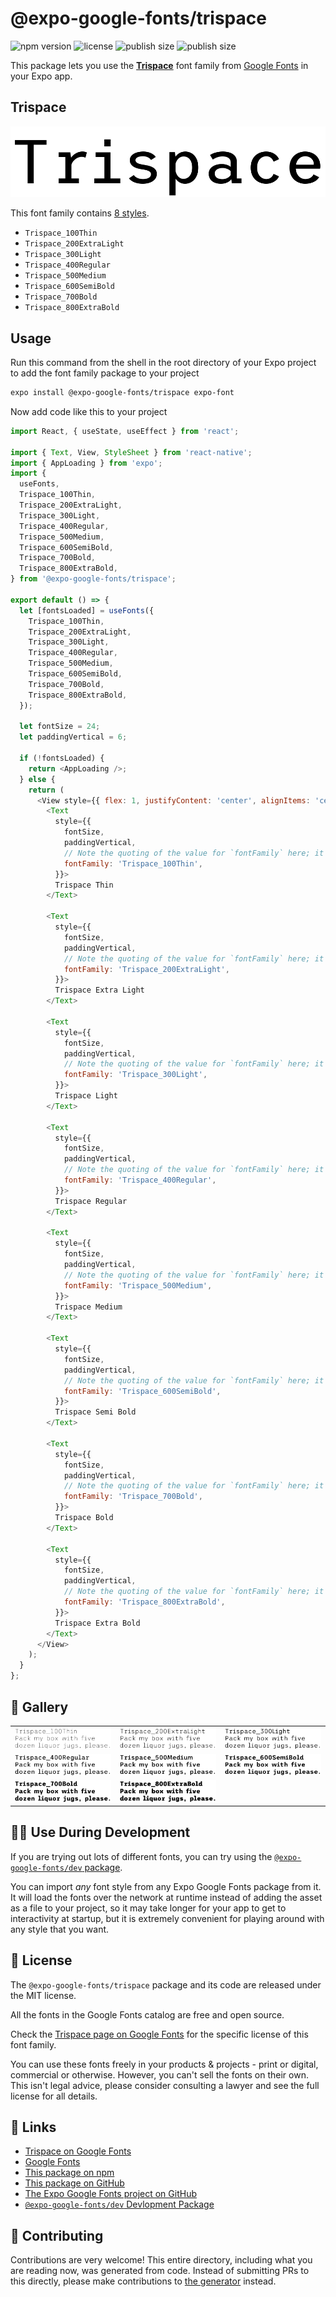 # @expo-google-fonts/trispace

![npm version](https://flat.badgen.net/npm/v/@expo-google-fonts/trispace)
![license](https://flat.badgen.net/github/license/expo/google-fonts)
![publish size](https://flat.badgen.net/packagephobia/install/@expo-google-fonts/trispace)
![publish size](https://flat.badgen.net/packagephobia/publish/@expo-google-fonts/trispace)

This package lets you use the [**Trispace**](https://fonts.google.com/specimen/Trispace) font family from [Google Fonts](https://fonts.google.com/) in your Expo app.

## Trispace

![Trispace](./font-family.png)

This font family contains [8 styles](#-gallery).

- `Trispace_100Thin`
- `Trispace_200ExtraLight`
- `Trispace_300Light`
- `Trispace_400Regular`
- `Trispace_500Medium`
- `Trispace_600SemiBold`
- `Trispace_700Bold`
- `Trispace_800ExtraBold`

## Usage

Run this command from the shell in the root directory of your Expo project to add the font family package to your project
```sh
expo install @expo-google-fonts/trispace expo-font
```

Now add code like this to your project
```js
import React, { useState, useEffect } from 'react';

import { Text, View, StyleSheet } from 'react-native';
import { AppLoading } from 'expo';
import {
  useFonts,
  Trispace_100Thin,
  Trispace_200ExtraLight,
  Trispace_300Light,
  Trispace_400Regular,
  Trispace_500Medium,
  Trispace_600SemiBold,
  Trispace_700Bold,
  Trispace_800ExtraBold,
} from '@expo-google-fonts/trispace';

export default () => {
  let [fontsLoaded] = useFonts({
    Trispace_100Thin,
    Trispace_200ExtraLight,
    Trispace_300Light,
    Trispace_400Regular,
    Trispace_500Medium,
    Trispace_600SemiBold,
    Trispace_700Bold,
    Trispace_800ExtraBold,
  });

  let fontSize = 24;
  let paddingVertical = 6;

  if (!fontsLoaded) {
    return <AppLoading />;
  } else {
    return (
      <View style={{ flex: 1, justifyContent: 'center', alignItems: 'center' }}>
        <Text
          style={{
            fontSize,
            paddingVertical,
            // Note the quoting of the value for `fontFamily` here; it expects a string!
            fontFamily: 'Trispace_100Thin',
          }}>
          Trispace Thin
        </Text>

        <Text
          style={{
            fontSize,
            paddingVertical,
            // Note the quoting of the value for `fontFamily` here; it expects a string!
            fontFamily: 'Trispace_200ExtraLight',
          }}>
          Trispace Extra Light
        </Text>

        <Text
          style={{
            fontSize,
            paddingVertical,
            // Note the quoting of the value for `fontFamily` here; it expects a string!
            fontFamily: 'Trispace_300Light',
          }}>
          Trispace Light
        </Text>

        <Text
          style={{
            fontSize,
            paddingVertical,
            // Note the quoting of the value for `fontFamily` here; it expects a string!
            fontFamily: 'Trispace_400Regular',
          }}>
          Trispace Regular
        </Text>

        <Text
          style={{
            fontSize,
            paddingVertical,
            // Note the quoting of the value for `fontFamily` here; it expects a string!
            fontFamily: 'Trispace_500Medium',
          }}>
          Trispace Medium
        </Text>

        <Text
          style={{
            fontSize,
            paddingVertical,
            // Note the quoting of the value for `fontFamily` here; it expects a string!
            fontFamily: 'Trispace_600SemiBold',
          }}>
          Trispace Semi Bold
        </Text>

        <Text
          style={{
            fontSize,
            paddingVertical,
            // Note the quoting of the value for `fontFamily` here; it expects a string!
            fontFamily: 'Trispace_700Bold',
          }}>
          Trispace Bold
        </Text>

        <Text
          style={{
            fontSize,
            paddingVertical,
            // Note the quoting of the value for `fontFamily` here; it expects a string!
            fontFamily: 'Trispace_800ExtraBold',
          }}>
          Trispace Extra Bold
        </Text>
      </View>
    );
  }
};

```

## 🔡 Gallery


||||
|-|-|-|
|![Trispace_100Thin](./Trispace_100Thin.ttf.png)|![Trispace_200ExtraLight](./Trispace_200ExtraLight.ttf.png)|![Trispace_300Light](./Trispace_300Light.ttf.png)||
|![Trispace_400Regular](./Trispace_400Regular.ttf.png)|![Trispace_500Medium](./Trispace_500Medium.ttf.png)|![Trispace_600SemiBold](./Trispace_600SemiBold.ttf.png)||
|![Trispace_700Bold](./Trispace_700Bold.ttf.png)|![Trispace_800ExtraBold](./Trispace_800ExtraBold.ttf.png)|||


## 👩‍💻 Use During Development

If you are trying out lots of different fonts, you can try using the [`@expo-google-fonts/dev` package](https://github.com/expo/google-fonts/tree/master/font-packages/dev#readme).

You can import *any* font style from any Expo Google Fonts package from it. It will load the fonts
over the network at runtime instead of adding the asset as a file to your project, so it may take longer
for your app to get to interactivity at startup, but it is extremely convenient
for playing around with any style that you want.

## 📖 License

The `@expo-google-fonts/trispace` package and its code are released under the MIT license.

All the fonts in the Google Fonts catalog are free and open source.

Check the [Trispace page on Google Fonts](https://fonts.google.com/specimen/Trispace) for the specific license of this font family.

You can use these fonts freely in your products & projects - print or digital, commercial or otherwise. However, you can't sell the fonts on their own. This isn't legal advice, please consider consulting a lawyer and see the full license for all details.

## 🔗 Links

- [Trispace on Google Fonts](https://fonts.google.com/specimen/Trispace)
- [Google Fonts](https://fonts.google.com/)
- [This package on npm](https://www.npmjs.com/package/@expo-google-fonts/trispace)
- [This package on GitHub](https://github.com/expo/google-fonts/tree/master/font-packages/trispace)
- [The Expo Google Fonts project on GitHub](https://github.com/expo/google-fonts)
- [`@expo-google-fonts/dev` Devlopment Package](https://github.com/expo/google-fonts/tree/master/font-packages/dev)

## 🤝 Contributing

Contributions are very welcome! This entire directory, including what you are reading now, was generated from code. Instead of submitting PRs to this directly, please make contributions to [the generator](https://github.com/expo/google-fonts/tree/master/packages/generator) instead.
